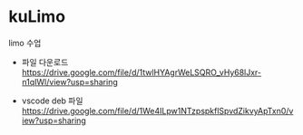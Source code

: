 # kuLimo
limo 수업
- 파일 다운로드
https://drive.google.com/file/d/1twlHYAgrWeLSQRO_vHy68lJxr-n1qIWl/view?usp=sharing

- vscode deb 파일
https://drive.google.com/file/d/1We4ILpw1NTzpspkflSpvdZikvyApTxn0/view?usp=sharing

